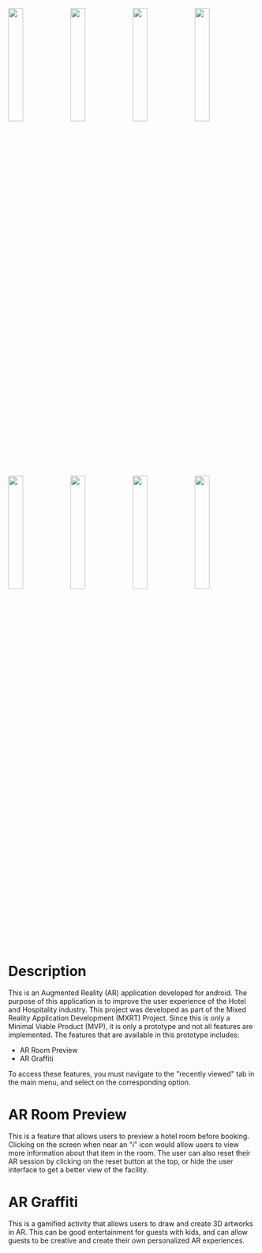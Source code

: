 <img src="https://github.com/tingjs05/MXRT-Assignment-2-Development-AR-App/assets/105273734/6ba8dfdd-c3a7-4aff-84f7-4c23559aa5f2" width="24.25%"/>
<img src="https://github.com/tingjs05/MXRT-Assignment-2-Development-AR-App/assets/105273734/918f5a9f-6a66-4352-8006-7d8fe44794a8" width="24.25%"/>
<img src="https://github.com/tingjs05/MXRT-Assignment-2-Development-AR-App/assets/105273734/ef3930bf-4944-4e48-8052-98fbf3b47bc9" width="24.25%"/>
<img src="https://github.com/tingjs05/MXRT-Assignment-2-Development-AR-App/assets/105273734/195bcf6c-23ea-4d6a-8be8-a4ec2c573886" width="24.25%"/>
<img src="https://github.com/tingjs05/MXRT-Assignment-2-Development-AR-App/assets/105273734/5273049e-bd85-46e9-874d-35ededa26aa7" width="24.25%"/>
<img src="https://github.com/tingjs05/MXRT-Assignment-2-Development-AR-App/assets/105273734/28005bb5-7f2b-4612-a1a2-5c871967c813" width="24.25%"/>
<img src="https://github.com/tingjs05/MXRT-Assignment-2-Development-AR-App/assets/105273734/6dcbe8da-aa0a-46bb-9a68-b7bf24ce8834" width="24.25%"/>
<img src="https://github.com/tingjs05/MXRT-Assignment-2-Development-AR-App/assets/105273734/cec4f0f7-8379-4cff-845d-b7882b06a0c6" width="24.25%"/>

# Description
This is an Augmented Reality (AR) application developed for android. The purpose of this application is to improve the user experience of the Hotel and Hospitality industry. This project was developed as part of the Mixed Reality Application Development (MXRT) Project. Since this is only a Minimal Viable Product (MVP), it is only a prototype and not all features are implemented. The features that are available in this prototype includes:
- AR Room Preview
- AR Graffiti

To access these features, you must navigate to the "recently viewed" tab in the main menu, and select on the corresponding option. 

# AR Room Preview
This is a feature that allows users to preview a hotel room before booking. Clicking on the screen when near an "i" icon would allow users to view more information about that item in the room. The user can also reset their AR session by clicking on the reset button at the top, or hide the user interface to get a better view of the facility. 

# AR Graffiti
This is a gamified activity that allows users to draw and create 3D artworks in AR. This can be good entertainment for guests with kids, and can allow guests to be creative and create their own personalized AR experiences. 
